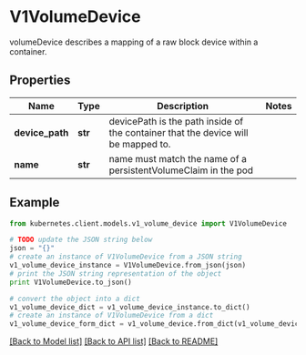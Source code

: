 # V1VolumeDevice

volumeDevice describes a mapping of a raw block device within a container.

## Properties
Name | Type | Description | Notes
------------ | ------------- | ------------- | -------------
**device_path** | **str** | devicePath is the path inside of the container that the device will be mapped to. | 
**name** | **str** | name must match the name of a persistentVolumeClaim in the pod | 

## Example

```python
from kubernetes.client.models.v1_volume_device import V1VolumeDevice

# TODO update the JSON string below
json = "{}"
# create an instance of V1VolumeDevice from a JSON string
v1_volume_device_instance = V1VolumeDevice.from_json(json)
# print the JSON string representation of the object
print V1VolumeDevice.to_json()

# convert the object into a dict
v1_volume_device_dict = v1_volume_device_instance.to_dict()
# create an instance of V1VolumeDevice from a dict
v1_volume_device_form_dict = v1_volume_device.from_dict(v1_volume_device_dict)
```
[[Back to Model list]](../README.md#documentation-for-models) [[Back to API list]](../README.md#documentation-for-api-endpoints) [[Back to README]](../README.md)


